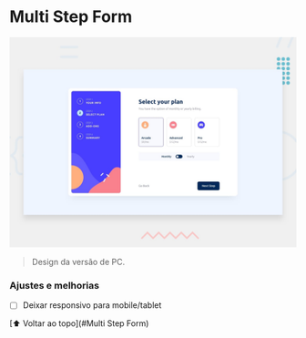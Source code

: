 # Multi Step Form

<!---Esses são exemplos. Veja https://shields.io para outras pessoas ou para personalizar este conjunto de escudos. Você pode querer incluir dependências, status do projeto e informações de licença aqui--->

<img src="./design/desktop-preview.jpg" alt="exemplo imagem">

> Design da versão de PC.
### Ajustes e melhorias

- [ ] Deixar responsivo para mobile/tablet

[⬆ Voltar ao topo](#Multi Step Form)<br>
